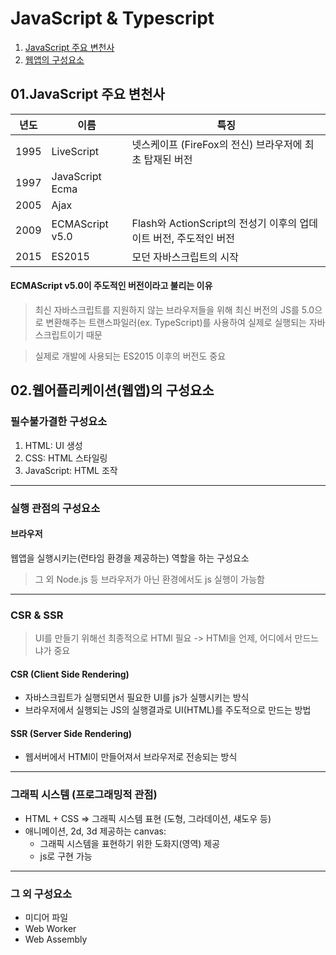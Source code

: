 # JavaScript & Typescript

01. [JavaScript 주요 변천사](#01javascript-주요-변천사)
02. [웹앱의 구성요소](#02웹어플리케이션(웹앱)의-구성요소)


## 01.JavaScript 주요 변천사

년도|이름|특징
---|---|---
1995|LiveScript| 넷스케이프 (FireFox의 전신) 브라우저에 최초 탑재된 버전
1997|JavaScript Ecma|
2005|Ajax
2009|ECMAScript v5.0|Flash와 ActionScript의 전성기 이후의 업데이트 버전, 주도적인 버전
2015|ES2015|모던 자바스크립트의 시작

#### ECMAScript v5.0이 주도적인 버전이라고 불리는 이유
> 최신 자바스크립트를 지원하지 않는 브라우저들을 위해 최신 버전의 JS를 5.0으로 변환해주는 트랜스파일러(ex. TypeScript)를 사용하여 실제로 실행되는 자바스크립트이기 때문

> 실제로 개발에 사용되는 ES2015 이후의 버전도 중요 

## 02.웹어플리케이션(웹앱)의 구성요소

### 필수불가결한 구성요소
1. HTML: UI 생성
2. CSS: HTML 스타일링
3. JavaScript: HTML 조작

* * * 
### 실행 관점의 구성요소
#### 브라우저
웹앱을 실행시키는(런타임 환경을 제공하는) 역할을 하는 구성요소
> 그 외 Node.js 등 브라우저가 아닌 환경에서도 js 실행이 가능함
* * *
### CSR & SSR
> UI를 만들기 위해선 최종적으로 HTMl 필요
-> HTMl을 언제, 어디에서 만드느냐가 중요

#### CSR (Client Side Rendering)
- 자바스크립트가 실행되면서 필요한 UI를 js가 실행시키는 방식
- 브라우저에서 실행되는 JS의 실행결과로 UI(HTML)를 주도적으로 만드는 방법

#### SSR (Server Side Rendering)
- 웹서버에서 HTMl이 만들어져서 브라우저로 전송되는 방식

* * *
### 그래픽 시스템 (프로그래밍적 관점)
- HTML + CSS => 그래픽 시스템 표현 (도형, 그라데이션, 섀도우 등)
- 애니메이션, 2d, 3d 제공하는 canvas: 
  - 그래픽 시스템을 표현하기 위한 도화지(영역) 제공
  - js로 구현 가능

* * *
### 그 외 구성요소
- 미디어 파일
- Web Worker
- Web Assembly
